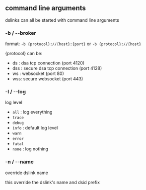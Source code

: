 
## command line arguments

dslinks can all be started with command line arguments

### -b / --broker

format:  `-b {protocol}://{host}:{port}`  or `-b {protocol}://{host}`

{protocol} can be:

* ds : dsa tcp connection  (port 4120)
* dss : secure dsa tcp connection (port 4128)
* ws : websocket (port 80)
* wss: secure websocket (port 443)

### -l / --log

log level 

* `all` : log everything
* `trace`
* `debug`
* `info` : default log level
* `warn`
* `error`
* `fatal`
* `none` : log nothing

### -n / --name

override dslink name

this override the dslink's name and dsid prefix
